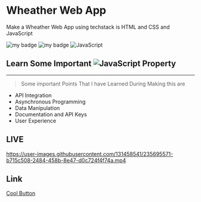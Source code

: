 # Wheather Web App

 Make a Wheather Web App using techstack is HTML and CSS and JavaScript 
 

![my badge](https://img.shields.io/badge/HTML5-E34F26.svg?style=for-the-badge&logo=HTML5&logoColor=white)
![my badge](https://img.shields.io/badge/CSS3-1572B6.svg?style=for-the-badge&logo=CSS3&logoColor=white)
![JavaScript](https://img.shields.io/badge/javascript-%23323330.svg?style=for-the-badge&logo=javascript&logoColor=%23F7DF1E)

## Learn Some Important ![JavaScript](https://img.shields.io/badge/javascript-%23323330.svg?style=for-the-badge&logo=javascript&logoColor=%23F7DF1E) Property
---
>Some important Points That I have Learned During Making this are
 - API Integration
 - Asynchronous Programming
 - Data Manipulation
 - Documentation and API Keys
 - User Experience

## LIVE


https://user-images.githubusercontent.com/131458541/235695571-b715c508-2484-458b-8e47-d0c724f4f74a.mp4




## Link
[Cool Button](https://button-ashen.vercel.app/)




